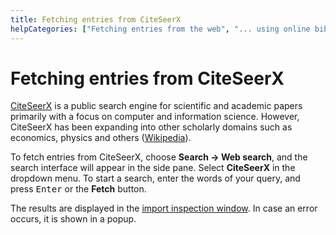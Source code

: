 ```yaml
---
title: Fetching entries from CiteSeerX
helpCategories: ["Fetching entries from the web", "... using online bibliographic database"]
---
```


# Fetching entries from CiteSeerX

[CiteSeerX](http://csxstatic.ist.psu.edu/about) is a public search engine for scientific and academic papers primarily with a focus on computer and information science. However, CiteSeerX has been expanding into other scholarly domains such as economics, physics and others ([Wikipedia](https://en.wikipedia.org/wiki/CiteSeer)).

To fetch entries from CiteSeerX, choose **Search → Web search**, and the search interface will appear in the side pane. Select **CiteSeerX** in the dropdown menu. To start a search, enter the words of your query, and press <kbd>Enter</kbd> or the **Fetch** button.

The results are displayed in the [import inspection window](ImportInspectionDialog).
In case an error occurs, it is shown in a popup.
